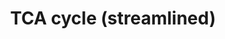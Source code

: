 ---
annotations:
- id: PW:0000026
  parent: classic metabolic pathway
  type: Pathway Ontology
  value: citric acid cycle pathway
authors:
- Gsu
- MaintBot
- Eweitz
description: This pathway is modified from the TCA Cycle [http://wikipathways.org/index.php/Pathway:WP434]
  pathway. It streamlines and simplifies the pathway by removing the Glycolysis component.
last-edited: 2021-05-25
organisms:
- Mus musculus
redirect_from:
- /index.php/Pathway:WP3587
- /instance/WP3587
revision: null
schema-jsonld:
- '@context': https://schema.org/
  '@id': https://wikipathways.github.io/pathways/WP3587.html
  '@type': Dataset
  creator:
    '@type': Organization
    name: WikiPathways
  description: This pathway is modified from the TCA Cycle [http://wikipathways.org/index.php/Pathway:WP434]
    pathway. It streamlines and simplifies the pathway by removing the Glycolysis
    component.
  keywords:
  - Acetyl-CoA
  - Aco2
  - Citrate
  - Cs
  - Degradation of Fatty Acids Containing an Even Number of Carbons
  - Dld
  - Dlst
  - Electron Transport Chain
  - Fatty Acid Synthesis
  - Fh1
  - Fumarate
  - Gluconeogenesis
  - Idh2
  - Idh3a
  - Idh3b
  - Idh3g
  - Isocitrate
  - Malate
  - Mdh1
  - Mdh2
  - Ogdh
  - Oxaloacetate
  - Sdha
  - Sdhb
  - Sdhc
  - Sdhd
  - Succinate
  - Succinyl-CoA
  - Sucla2
  - Suclg1
  - Suclg2
  - alpha-Ketoglutarate
  license: CC0
  name: TCA cycle (streamlined)
seo: CreativeWork
title: TCA cycle (streamlined)
wpid: WP3587
---